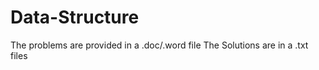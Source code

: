 # Data-Structure

The problems are provided in a .doc/.word file
The Solutions are in a .txt files 
